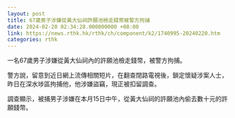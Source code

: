```yaml
---
layout: post
title: 67歲男子涉嫌從黃大仙祠許願池檢走錢幣被警方拘捕
date: 2024-02-20 02:34:28.000000000 +08:00
link: https://news.rthk.hk/rthk/ch/component/k2/1740995-20240220.htm
categories: rthk
---
```


一名67歲男子涉嫌從黃大仙祠內的許願池檢走錢幣，被警方拘捕。

警方說，留意到近日網上流傳相關短片，在翻查閉路電視後，鎖定懷疑涉案人士，昨日在深水埗區拘捕他，他涉嫌盜竊，現正被扣留調查。

調查顯示，被捕男子涉嫌在本月15日中午，從黃大仙祠的許願池內偷去數十元的許願錢幣。
